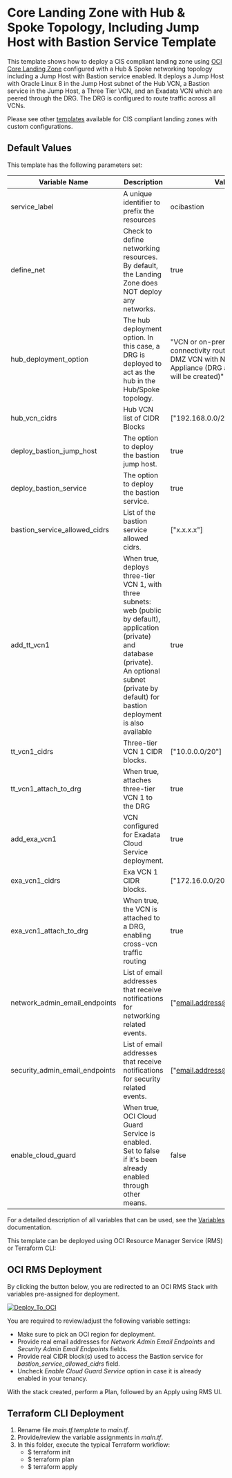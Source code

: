 # Core Landing Zone with Hub & Spoke Topology, Including Jump Host with Bastion Service Template

This template shows how to deploy a CIS compliant landing zone using [OCI Core Landing Zone](../../) configured with a Hub & Spoke networking topology including a Jump Host with Bastion service enabled. It deploys a Jump Host with Oracle Linux 8 in the Jump Host subnet of the Hub VCN, a Bastion service in the Jump Host, a Three Tier VCN, and an Exadata VCN which are peered through the DRG. The DRG is configured to route traffic across all VCNs.

Please see other [templates](../../templates/) available for CIS compliant landing zones with custom configurations.

## Default Values

This template has the following parameters set:

| Variable Name                     | Description | Value                                                                                                                      |
|-----------------------------------|-------------|----------------------------------------------------------------------------------------------------------------------------|
| service\_label                    | A unique identifier to prefix the resources | ocibastion                                                                                                                 |
| define\_net                       | Check to define networking resources. By default, the Landing Zone does NOT deploy any networks. | true                                                                                                                       |
| hub\_deployment\_option           | The hub deployment option. In this case, a DRG is deployed to act as the hub in the Hub/Spoke topology. | "VCN or on-premises connectivity routing through DMZ VCN with Network Virtual Appliance (DRG and DMZ VCN will be created)" |
| hub\_vcn\_cidrs                   | Hub VCN list of CIDR Blocks | ["192.168.0.0/24"]                                                                                                         |
| deploy\_bastion\_jump\_host       | The option to deploy the bastion jump host. | true                                                                                                                       |
| deploy\_bastion\_service          | The option to deploy the bastion service. | true                                                                                                                       |
| bastion\_service\_allowed\_cidrs  | List of the bastion service allowed cidrs. | ["x.x.x.x"]                                                                                                                |
| add\_tt\_vcn1                     | When true, deploys three-tier VCN 1, with three subnets: web (public by default), application (private) and database (private). An optional subnet (private by default) for bastion deployment is also available | true                                                                                                                       |
| tt\_vcn1\_cidrs                   | Three-tier VCN 1 CIDR blocks. | ["10.0.0.0/20"]                                                                                                            |
| tt\_vcn1\_attach\_to\_drg         | When true, attaches three-tier VCN 1 to the DRG | true                                                                                                                       |
| add\_exa\_vcn1                    | VCN configured for Exadata Cloud Service deployment. | true                                                                                                                       |
| exa\_vcn1\_cidrs                  | Exa VCN 1 CIDR blocks. | ["172.16.0.0/20"]                                                                                                          |
| exa\_vcn1\_attach\_to\_drg        | When true, the VCN is attached to a DRG, enabling cross-vcn traffic routing | true                                                                                                                       |
| network\_admin\_email\_endpoints  | List of email addresses that receive notifications for networking related events. | ["email.address@example.com"]                                                                                              |
| security\_admin\_email\_endpoints | List of email addresses that receive notifications for security related events. | ["email.address@example.com"]                                                                                              |
| enable\_cloud\_guard              | When true, OCI Cloud Guard Service is enabled. Set to false if it's been already enabled through other means. | false                                                                                                                      | |

For a detailed description of all variables that can be used, see the [Variables](../../VARIABLES.md) documentation.

This template can be deployed using OCI Resource Manager Service (RMS) or Terraform CLI:

## OCI RMS Deployment

By clicking the button below, you are redirected to an OCI RMS Stack with variables pre-assigned for deployment.

[![Deploy_To_OCI](../../images/DeployToOCI.svg)](https://cloud.oracle.com/resourcemanager/stacks/create?zipUrl=https://github.com/oci-landing-zones/terraform-oci-core-landingzone/archive/refs/heads/main.zip&zipUrlVariables={"service_label":"ocibastion","define_net":true,"hub_deployment_option":"VCN%20or%20on-premises%20connectivity%20routing%20through%20DMZ%20VCN%20with%20Network%20Virtual%20Appliance%20%28DRG%20and%20DMZ%20VCN%20will%20be%20created%29","hub_vcn_cidrs":["192.168.0.0/24"],"deploy_bastion_jump_host":true,"deploy_bastion_service":true,"bastion_service_allowed_cidrs":["x.x.x.x"],"add_tt_vcn1":true,"tt_vcn1_cidrs":["10.0.0.0/20"],"tt_vcn1_attach_to_drg":true,"add_exa_vcn1":true,"exa_vcn1_cidrs":["172.16.0.0/20"],"exa_vcn1_attach_to_drg":true,"network_admin_email_endpoints":["email.address@example.com"],"security_admin_email_endpoints":["email.address@example.com"],"enable_cloud_guard":false})

You are required to review/adjust the following variable settings:

 - Make sure to pick an OCI region for deployment.
 - Provide real email addresses for *Network Admin Email Endpoints* and *Security Admin Email Endpoints* fields.
 - Provide real CIDR block(s) used to access the Bastion service for *bastion_service_allowed_cidrs* field.
 - Uncheck *Enable Cloud Guard Service* option in case it is already enabled in your tenancy.

With the stack created, perform a Plan, followed by an Apply using RMS UI.

## Terraform CLI Deployment

1. Rename file *main.tf.template* to *main.tf*.
2. Provide/review the variable assignments in *main.tf*.
3. In this folder, execute the typical Terraform workflow:
    - $ terraform init
    - $ terraform plan
    - $ terraform apply

